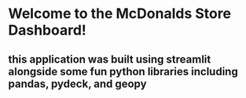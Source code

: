 # Welcome to the McDonalds Store Dashboard!

## this application was built using streamlit alongside some fun python libraries including pandas, pydeck, and geopy
